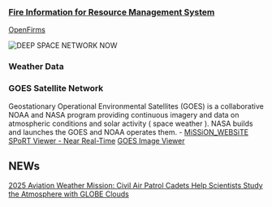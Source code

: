 ### [Fire Information for Resource Management System](https://firms.modaps.eosdis.nasa.gov/)
[OpenFirms](https://firms.modaps.eosdis.nasa.gov/map/#d:24hrs;@-117.9,34.1,8.9z)

![DEEP SPACE NETWORK NOW](https://eyes.nasa.gov/apps/dsn-now/images/dsn_logo.png)

### Weather Data
### GOES Satellite Network
Geostationary Operational Environmental Satellites (GOES) is a collaborative NOAA and NASA program providing continuous imagery and data on atmospheric conditions and solar activity ( space weather ). NASA builds and launches the GOES and NOAA operates them. - [MiSSiON_WEBSiTE](https://science.nasa.gov/mission/goes/)
[SPoRT Viewer - Near Real-Time](https://weather.ndc.nasa.gov/sport/viewer/?dataset=imerglate&product=rrlate000&location=global)
[GOES Image Viewer](https://www.star.nesdis.noaa.gov/goes/index.php)

## NEWs 
[2025 Aviation Weather Mission: Civil Air Patrol Cadets Help Scientists Study the Atmosphere with GLOBE Clouds](https://science.nasa.gov/learning-resources/science-activation/2025-aviation-weather-mission-civil-air-patrol-cadets-help-scientists-study-the-atmosphere-with-globe-clouds/)

<script src="//rss.bloople.net/?url=https%3A%2F%2Fearthobservatory.nasa.gov%2Ffeeds%2Fearth-observatory.rss&detail=10&limit=5&showtitle=false&type=js"></script>